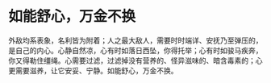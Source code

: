 # 如能舒心，万金不换

外敌均系表象，名利皆为附着；人之最大敌人，需要时时端详、安抚乃至弹压的，是自己的内心。心静自然凉，心有时如落日西坠，你得托举；心有时如骏马疾奔，你又得勒住缰绳。心需要过滤，过滤掉没有营养的、怪异滋味的、暗含毒素的；心更需要滋养，让它安妥、宁静。如能舒心，万金不换。